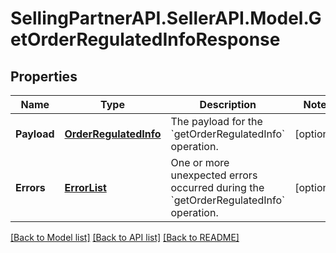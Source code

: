 # SellingPartnerAPI.SellerAPI.Model.GetOrderRegulatedInfoResponse
## Properties

Name | Type | Description | Notes
------------ | ------------- | ------------- | -------------
**Payload** | [**OrderRegulatedInfo**](OrderRegulatedInfo.md) | The payload for the &#x60;getOrderRegulatedInfo&#x60; operation. | [optional] 
**Errors** | [**ErrorList**](ErrorList.md) | One or more unexpected errors occurred during the &#x60;getOrderRegulatedInfo&#x60; operation. | [optional] 

[[Back to Model list]](../README.md#documentation-for-models) [[Back to API list]](../README.md#documentation-for-api-endpoints) [[Back to README]](../README.md)

